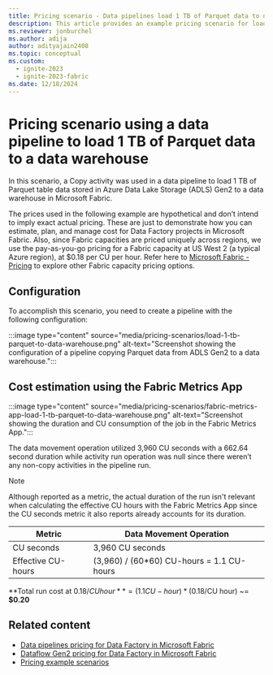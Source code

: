 ```yaml
---
title: Pricing scenario - Data pipelines load 1 TB of Parquet data to data warehouse
description: This article provides an example pricing scenario for loading 1 TB of Parquet data to a data warehouse using Data Factory in Microsoft Fabric.
ms.reviewer: jonburchel
ms.author: adija
author: adityajain2408
ms.topic: conceptual
ms.custom:
  - ignite-2023
  - ignite-2023-fabric
ms.date: 12/18/2024
---
```


# Pricing scenario using a data pipeline to load 1 TB of Parquet data to a data warehouse

In this scenario, a Copy activity was used in a data pipeline to load 1 TB of Parquet table data stored in Azure Data Lake Storage (ADLS) Gen2 to a data warehouse in Microsoft Fabric.

The prices used in the following example are hypothetical and don’t intend to imply exact actual pricing. These are just to demonstrate how you can estimate, plan, and manage cost for Data Factory projects in Microsoft Fabric. Also, since Fabric capacities are priced uniquely across regions, we use the pay-as-you-go pricing for a Fabric capacity at US West 2 (a typical Azure region), at $0.18 per CU per hour. Refer here to [Microsoft Fabric - Pricing](https://azure.microsoft.com/pricing/details/microsoft-fabric/) to explore other Fabric capacity pricing options.

## Configuration

To accomplish this scenario, you need to create a pipeline with the following configuration:

:::image type="content" source="media/pricing-scenarios/load-1-tb-parquet-to-data-warehouse.png" alt-text="Screenshot showing the configuration of a pipeline copying Parquet data from ADLS Gen2 to a data warehouse.":::

## Cost estimation using the Fabric Metrics App

:::image type="content" source="media/pricing-scenarios/fabric-metrics-app-load-1-tb-parquet-to-data-warehouse.png" alt-text="Screenshot showing the duration and CU consumption of the job in the Fabric Metrics App.":::

The data movement operation utilized 3,960 CU seconds with a 662.64 second duration while activity run operation was null since there weren’t any non-copy activities in the pipeline run.

> [!NOTE]
> Although reported as a metric, the actual duration of the run isn't relevant when calculating the effective CU hours with the Fabric Metrics App since the CU seconds metric it also reports already accounts for its duration.

|Metric  |Data Movement Operation  |
|---------|---------|
|CU seconds     | 3,960 CU seconds        |
|Effective CU-hours     | (3,960) / (60*60) CU-hours = 1.1 CU-hours        |

**Total run cost at $0.18/CU hour** = (1.1 CU-hour) * ($0.18/CU hour) ~= **$0.20**

## Related content

- [Data pipelines pricing for Data Factory in Microsoft Fabric](pricing-pipelines.md)
- [Dataflow Gen2 pricing for Data Factory in Microsoft Fabric](pricing-dataflows-gen2.md)
- [Pricing example scenarios](pricing-overview.md#pricing-examples)
